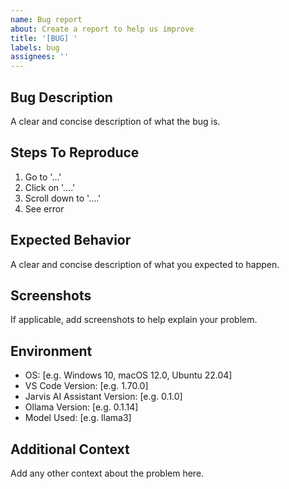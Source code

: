 ```yaml
---
name: Bug report
about: Create a report to help us improve
title: '[BUG] '
labels: bug
assignees: ''
---
```


## Bug Description
A clear and concise description of what the bug is.

## Steps To Reproduce
1. Go to '...'
2. Click on '....'
3. Scroll down to '....'
4. See error

## Expected Behavior
A clear and concise description of what you expected to happen.

## Screenshots
If applicable, add screenshots to help explain your problem.

## Environment
- OS: [e.g. Windows 10, macOS 12.0, Ubuntu 22.04]
- VS Code Version: [e.g. 1.70.0]
- Jarvis AI Assistant Version: [e.g. 0.1.0]
- Ollama Version: [e.g. 0.1.14]
- Model Used: [e.g. llama3]

## Additional Context
Add any other context about the problem here.